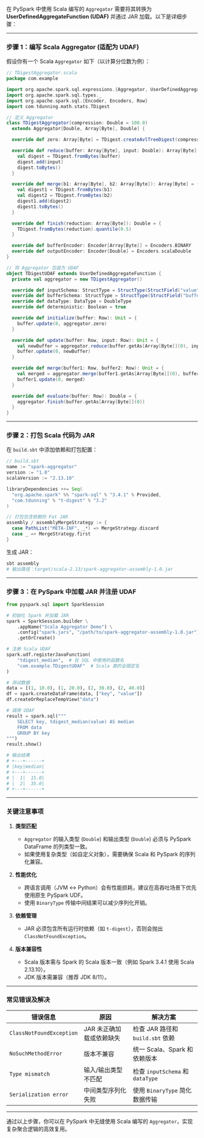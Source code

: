 在 PySpark 中使用 Scala 编写的 `Aggregator` 需要将其转换为 **UserDefinedAggregateFunction (UDAF)** 并通过 JAR 加载。以下是详细步骤：

---

### 步骤 1：编写 Scala Aggregator (适配为 UDAF)
假设你有一个 Scala `Aggregator` 如下（以计算分位数为例）：

```scala
// TDigestAggregator.scala
package com.example

import org.apache.spark.sql.expressions.{Aggregator, UserDefinedAggregateFunction}
import org.apache.spark.sql.types._
import org.apache.spark.sql.{Encoder, Encoders, Row}
import com.tdunning.math.stats.TDigest

// 定义 Aggregator
class TDigestAggregator(compression: Double = 100.0) 
  extends Aggregator[Double, Array[Byte], Double] {

  override def zero: Array[Byte] = TDigest.createAvlTreeDigest(compression).toBytes()

  override def reduce(buffer: Array[Byte], input: Double): Array[Byte] = {
    val digest = TDigest.fromBytes(buffer)
    digest.add(input)
    digest.toBytes()
  }

  override def merge(b1: Array[Byte], b2: Array[Byte]): Array[Byte] = {
    val digest1 = TDigest.fromBytes(b1)
    val digest2 = TDigest.fromBytes(b2)
    digest1.add(digest2)
    digest1.toBytes()
  }

  override def finish(reduction: Array[Byte]): Double = {
    TDigest.fromBytes(reduction).quantile(0.5)
  }

  override def bufferEncoder: Encoder[Array[Byte]] = Encoders.BINARY
  override def outputEncoder: Encoder[Double] = Encoders.scalaDouble
}

// 将 Aggregator 包装为 UDAF
object TDigestUDAF extends UserDefinedAggregateFunction {
  private val aggregator = new TDigestAggregator()

  override def inputSchema: StructType = StructType(StructField("value", DoubleType) :: Nil
  override def bufferSchema: StructType = StructType(StructField("buffer", BinaryType) :: Nil
  override def dataType: DataType = DoubleType
  override def deterministic: Boolean = true

  override def initialize(buffer: Row): Unit = {
    buffer.update(0, aggregator.zero)
  }

  override def update(buffer: Row, input: Row): Unit = {
    val newBuffer = aggregator.reduce(buffer.getAs[Array[Byte]](0), input.getAs[Double](0))
    buffer.update(0, newBuffer)
  }

  override def merge(buffer1: Row, buffer2: Row): Unit = {
    val merged = aggregator.merge(buffer1.getAs[Array[Byte]](0), buffer2.getAs[Array[Byte]](0))
    buffer1.update(0, merged)
  }

  override def evaluate(buffer: Row): Double = {
    aggregator.finish(buffer.getAs[Array[Byte]](0))
  }
}
```

---

### 步骤 2：打包 Scala 代码为 JAR
在 `build.sbt` 中添加依赖和打包配置：
```scala
// build.sbt
name := "spark-aggregator"
version := "1.0"
scalaVersion := "2.13.10"

libraryDependencies ++= Seq(
  "org.apache.spark" %% "spark-sql" % "3.4.1" % Provided,
  "com.tdunning" % "t-digest" % "3.2"
)

// 打包包含依赖的 Fat JAR
assembly / assemblyMergeStrategy := {
  case PathList("META-INF", _*) => MergeStrategy.discard
  case _ => MergeStrategy.first
}
```

生成 JAR：
```bash
sbt assembly
# 输出路径：target/scala-2.13/spark-aggregator-assembly-1.0.jar
```

---

### 步骤 3：在 PySpark 中加载 JAR 并注册 UDAF
```python
from pyspark.sql import SparkSession

# 初始化 Spark 并加载 JAR
spark = SparkSession.builder \
    .appName("Scala Aggregator Demo") \
    .config("spark.jars", "/path/to/spark-aggregator-assembly-1.0.jar") \
    .getOrCreate()

# 注册 Scala UDAF
spark.udf.registerJavaFunction(
    "tdigest_median",  # 在 SQL 中使用的函数名
    "com.example.TDigestUDAF"  # Scala 类的全限定名
)

# 测试数据
data = [(1, 10.0), (1, 20.0), (2, 30.0), (2, 40.0)]
df = spark.createDataFrame(data, ["key", "value"])
df.createOrReplaceTempView("data")

# 调用 UDAF
result = spark.sql("""
    SELECT key, tdigest_median(value) AS median 
    FROM data 
    GROUP BY key
""")
result.show()

# 输出结果
# +---+------+
# |key|median|
# +---+------+
# |  1|  15.0|
# |  2|  35.0|
# +---+------+
```

---

### 关键注意事项

1. **类型匹配**  
   - `Aggregator` 的输入类型 (`Double`) 和输出类型 (`Double`) 必须与 PySpark DataFrame 的列类型一致。
   - 如果使用复杂类型（如自定义对象），需要确保 Scala 和 PySpark 的序列化兼容。

2. **性能优化**  
   - 跨语言调用（JVM ↔ Python）会有性能损耗，建议在高吞吐场景下优先使用原生 PySpark UDF。
   - 使用 `BinaryType` 传输中间结果可以减少序列化开销。

3. **依赖管理**  
   - JAR 必须包含所有运行时依赖（如 `t-digest`），否则会抛出 `ClassNotFoundException`。

4. **版本兼容性**  
   - Scala 版本需与 Spark 的 Scala 版本一致（例如 Spark 3.4.1 使用 Scala 2.13.10）。
   - JDK 版本需兼容（推荐 JDK 8/11）。

---

### 常见错误及解决

| 错误信息                        | 原因                   | 解决方案                          |
|---------------------------------|------------------------|-----------------------------------|
| `ClassNotFoundException`        | JAR 未正确加载或依赖缺失 | 检查 JAR 路径和 `build.sbt` 依赖  |
| `NoSuchMethodError`             | 版本不兼容             | 统一 Scala、Spark 和依赖版本      |
| `Type mismatch`                 | 输入/输出类型不匹配    | 检查 `inputSchema` 和 `dataType`  |
| `Serialization error`           | 中间类型序列化失败     | 使用 `BinaryType` 简化数据传输    |

---

通过以上步骤，你可以在 PySpark 中无缝使用 Scala 编写的 `Aggregator`，实现复杂聚合逻辑的高效复用。

